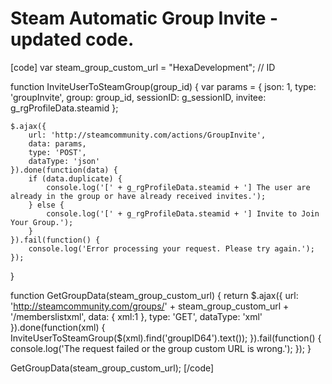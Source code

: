 # Steam Automatic Group Invite - updated code.
[code]
var steam_group_custom_url = "HexaDevelopment"; // ID

function InviteUserToSteamGroup(group_id)
{
	var params = {
		json: 1,
		type: 'groupInvite',
		group: group_id,
		sessionID: g_sessionID,
		invitee: g_rgProfileData.steamid
	};

	$.ajax({
		url: 'http://steamcommunity.com/actions/GroupInvite',
		data: params,
		type: 'POST',
		dataType: 'json'
	}).done(function(data) {
		if (data.duplicate) {
			console.log('[' + g_rgProfileData.steamid + '] The user are already in the group or have already received invites.');
		} else {
			console.log('[' + g_rgProfileData.steamid + '] Invite to Join Your Group.');
		}
	}).fail(function() {
		console.log('Error processing your request. Please try again.');
	});
}

function GetGroupData(steam_group_custom_url)
{
	return $.ajax({
		url: 'http://steamcommunity.com/groups/' + steam_group_custom_url + '/memberslistxml',
		data: { xml:1 },
		type: 'GET',
		dataType: 'xml'
	}).done(function(xml) {
		InviteUserToSteamGroup($(xml).find('groupID64').text());
	}).fail(function() {
		console.log('The request failed or the group custom URL is wrong.');
	});
}

GetGroupData(steam_group_custom_url);
[/code]
